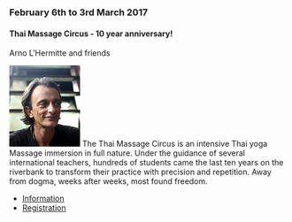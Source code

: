 <div class="event" data-start="06/02/2017" data-end="03/03/2017">

### February 6th to 3rd March 2017

#### Thai Massage Circus - 10 year anniversary!

Arno L&#39;Hermitte and friends 

![arno](assets/img/teachers/arno.jpg) The Thai Massage Circus is an intensive Thai yoga Massage immersion in full nature.  Under the guidance of several international teachers, hundreds of students came the last ten years on the riverbank to transform their practice with precision and repetition. Away from dogma, weeks after weeks, most found freedom.

* [Information](mailto:arnothehermit@hotmail.com "arnothehermit@hotmail.com")
* [Registration](http://www.thaimassagecircus.com)

</div>
